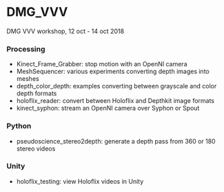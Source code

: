 # DMG_VVV
DMG VVV workshop, 12 oct - 14 oct 2018

### Processing
<ul>
  <li>Kinect_Frame_Grabber: stop motion with an OpenNI camera</li>
  <li>MeshSequencer: various experiments converting depth images into meshes</li>
  <li>depth_color_depth: examples converting between grayscale and color depth formats</li>
  <li>holoflix_reader: convert between Holoflix and Depthkit image formats</li>
  <li>kinect_syphon: stream an OpenNI camera over Syphon or Spout</li>
</ul>

### Python
<ul>
  <li>pseudoscience_stereo2depth: generate a depth pass from 360 or 180 stereo videos</li>
</ul>

### Unity
<ul>
  <li>holoflix_testing: view Holoflix videos in Unity</li>
</ul>
